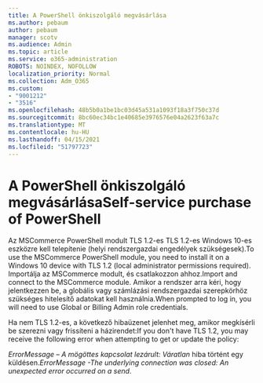 ```yaml
---
title: A PowerShell önkiszolgáló megvásárlása
ms.author: pebaum
author: pebaum
manager: scotv
ms.audience: Admin
ms.topic: article
ms.service: o365-administration
ROBOTS: NOINDEX, NOFOLLOW
localization_priority: Normal
ms.collection: Adm_O365
ms.custom:
- "9001212"
- "3516"
ms.openlocfilehash: 48b5b0a1be1bc03d45a531a1093f18a3f750c37d
ms.sourcegitcommit: 8bc60ec34bc1e40685e3976576e04a2623f63a7c
ms.translationtype: MT
ms.contentlocale: hu-HU
ms.lasthandoff: 04/15/2021
ms.locfileid: "51797723"
---
```

# <a name="self-service-purchase-of-powershell"></a><span data-ttu-id="97819-102">A PowerShell önkiszolgáló megvásárlása</span><span class="sxs-lookup"><span data-stu-id="97819-102">Self-service purchase of PowerShell</span></span>

<span data-ttu-id="97819-103">Az MSCommerce PowerShell modult TLS 1.2-es TLS 1.2-es Windows 10-es eszközre kell telepítenie (helyi rendszergazdai engedélyek szükségesek).</span><span class="sxs-lookup"><span data-stu-id="97819-103">To use the MSCommerce PowerShell module, you need to install it on a Windows 10 device with TLS 1.2 (local administrator permissions required).</span></span>  <span data-ttu-id="97819-104">Importálja az MSCommerce modult, és csatlakozzon ahhoz.</span><span class="sxs-lookup"><span data-stu-id="97819-104">Import and connect to the MSCommerce module.</span></span>  <span data-ttu-id="97819-105">Amikor a rendszer arra kéri, hogy jelentkezzen be, a globális vagy számlázási rendszergazdai szerepkörhöz szükséges hitelesítő adatokat kell használnia.</span><span class="sxs-lookup"><span data-stu-id="97819-105">When prompted to log in, you will need to use Global or Billing Admin role credentials.</span></span>  

<span data-ttu-id="97819-106">Ha nem TLS 1.2-es, a következő hibaüzenet jelenhet meg, amikor megkísérli be szerezni vagy frissíteni a házirendet:</span><span class="sxs-lookup"><span data-stu-id="97819-106">If you don't have TLS 1.2, you may receive the following error when attempting to get or update the policy:</span></span>

<span data-ttu-id="97819-107">*ErrorMessage – A mögöttes kapcsolat lezárult: Váratlan* hiba történt egy küldésen.</span><span class="sxs-lookup"><span data-stu-id="97819-107">*ErrorMessage -The underlying connection was closed: An unexpected error occurred on a send*.</span></span>




